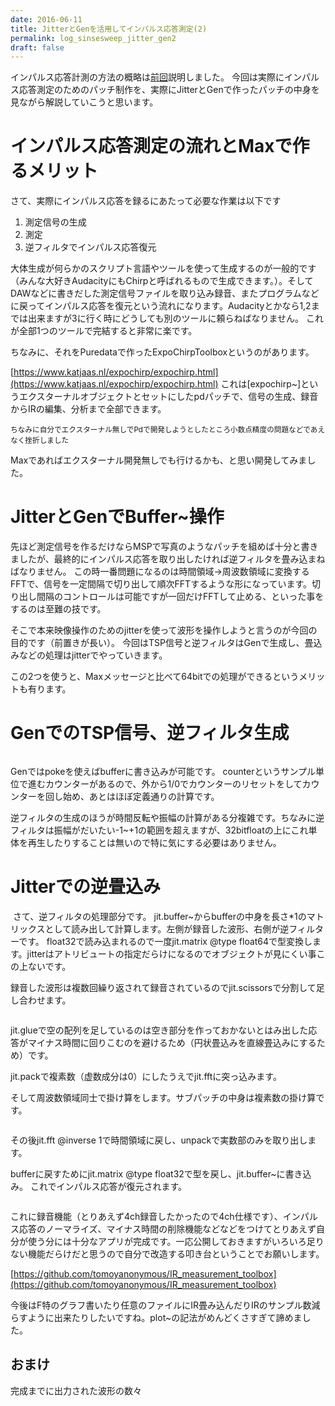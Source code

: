 ```yaml
---
date: 2016-06-11
title: JitterとGenを活用してインパルス応答測定(2)
permalink: log_sinsesweep_jitter_gen2
draft: false
---
```


インパルス応答計測の方法の概略は[前回](/blog/2016-06-11/log-sinsesweep-jitter-gen1/)説明しました。
今回は実際にインパルス応答測定のためのパッチ制作を、実際にJitterとGenで作ったパッチの中身を見ながら解説していこうと思います。

<!--more-->

# インパルス応答測定の流れとMaxで作るメリット

さて、実際にインパルス応答を録るにあたって必要な作業は以下です

1. 測定信号の生成
1. 測定
1. 逆フィルタでインパルス応答復元

大体生成が何らかのスクリプト言語やツールを使って生成するのが一般的です（みんな大好きAudacityにもChirpと呼ばれるもので生成できます。）。そしてDAWなどに書きだした測定信号ファイルを取り込み録音、またプログラムなどに戻ってインパルス応答を復元という流れになります。Audacityとかなら1,2までは出来ますが3に行く時にどうしても別のツールに頼らねばなりません。
これが全部1つのツールで完結すると非常に楽です。

ちなみに、それをPuredataで作ったExpoChirpToolboxというのがあります。

[https://www.katjaas.nl/expochirp/expochirp.html](https://www.katjaas.nl/expochirp/expochirp.html)
これは\[expochirp~\]というエクスターナルオブジェクトとセットにしたpdパッチで、信号の生成、録音からIRの編集、分析まで全部できます。

<small>ちなみに自分でエクスターナル無しでPdで開発しようとしたところ小数点精度の問題などであえなく挫折しました</small>

Maxであればエクスターナル開発無しでも行けるかも、と思い開発してみました。

# JitterとGenでBuffer~操作

先ほど測定信号を作るだけならMSPで写真のようなパッチを組めば十分と書きましたが、最終的にインパルス応答を取り出したければ逆フィルタを畳み込まねばなりません。
この時一番問題になるのは時間領域→周波数領域に変換するFFTで、信号を一定間隔で切り出して順次FFTするような形になっています。切り出し間隔のコントロールは可能ですが一回だけFFTして止める、といった事をするのは至難の技です。

そこで本来映像操作のためのjitterを使って波形を操作しようと言うのが今回の目的です（前置きが長い）。
今回はTSP信号と逆フィルタはGenで生成し、畳込みなどの処理はjitterでやっていきます。

この2つを使うと、Maxメッセージと比べて64bitでの処理ができるというメリットも有ります。

# GenでのTSP信号、逆フィルタ生成

<img src="TSP_gen.png" alt="">

Genではpokeを使えばbufferに書き込みが可能です。
counterというサンプル単位で進むカウンターがあるので、外から1/0でカウンターのリセットをしてカウンターを回し始め、あとはほぼ定義通りの計算です。

逆フィルタの生成のほうが時間反転や振幅の計算がある分複雑です。ちなみに逆フィルタは振幅がだいたい-1~+1の範囲を超えますが、32bitfloatの上にこれ単体を再生したりすることは無いので特に気にする必要はありません。

# Jitterでの逆畳込み

<img src="deconv_jitter1.png" alt="">
さて、逆フィルタの処理部分です。
jit.buffer~からbufferの中身を長さ*1のマトリックスとして読み出して計算します。左側が録音した波形、右側が逆フィルターです。
float32で読み込まれるので一度jit.matrix @type float64で型変換します。jitterはアトリビュートの指定だらけになるのでオブジェクトが見にくい事この上ないです。

録音した波形は複数回繰り返されて録音されているのでjit.scissorsで分割して足し合わせます。

<img src="deconv_jitter2.png" alt="">

jit.glueで空の配列を足しているのは空き部分を作っておかないとはみ出した応答がマイナス時間に回りこむのを避けるため（円状畳込みを直線畳込みにするため）です。

jit.packで複素数（虚数成分は0）にしたうえでjit.fftに突っ込みます。

そして周波数領域同士で掛け算をします。サブパッチの中身は複素数の掛け算です。

<img src="deconv_jitter3.png" alt="">

その後jit.fft @inverse 1で時間領域に戻し、unpackで実数部のみを取り出します。

bufferに戻すためにjit.matrix @type float32で型を戻し、jit.buffer~に書き込み。
これでインパルス応答が復元されます。

<img src="main.png" alt="">

これに録音機能（とりあえず4ch録音したかったので4ch仕様です）、インパルス応答のノーマライズ、マイナス時間の削除機能などなどをつけてとりあえず自分が使う分には十分なアプリが完成です。一応公開しておきますがいろいろ足りない機能だらけだと思うので自分で改造する叩き台ということでお願いします。

[https://github.com/tomoyanonymous/IR_measurement_toolbox](https://github.com/tomoyanonymous/IR_measurement_toolbox)


今後はF特のグラフ書いたり任意のファイルにIR畳み込んだりIRのサンプル数減らすように出来たりしたいですね。plot~の記法がめんどくさすぎて諦めました。

## おまけ

完成までに出力された波形の数々

<img src="waves.png" alt="">
